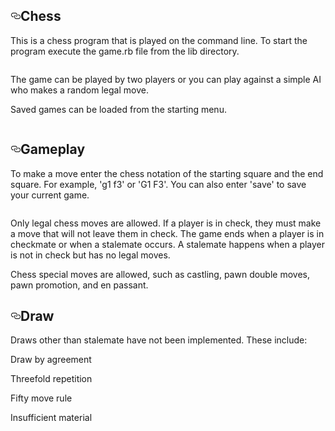 
<h2><a id="user-content-chess" class="anchor" href="#chess" aria-hidden="true"><svg aria-hidden="true" class="octicon octicon-link" height="16" version="1.1" viewBox="0 0 16 16" width="16"><path fill-rule="evenodd" d="M4 9h1v1H4c-1.5 0-3-1.69-3-3.5S2.55 3 4 3h4c1.45 0 3 1.69 3 3.5 0 1.41-.91 2.72-2 3.25V8.59c.58-.45 1-1.27 1-2.09C10 5.22 8.98 4 8 4H4c-.98 0-2 1.22-2 2.5S3 9 4 9zm9-3h-1v1h1c1 0 2 1.22 2 2.5S13.98 12 13 12H9c-.98 0-2-1.22-2-2.5 0-.83.42-1.64 1-2.09V6.25c-1.09.53-2 1.84-2 3.25C6 11.31 7.55 13 9 13h4c1.45 0 3-1.69 3-3.5S14.5 6 13 6z"></path></svg></a>Chess</h2>
<p>This is a chess program that is played on the command line. To start the program execute the game.rb file from the lib directory.</p>
<p><a href="/SamuelLangenfeld/Chess/blob/master/screenshots/Menu_screenshot.png" target="_blank"><img src="/SamuelLangenfeld/Chess/raw/master/screenshots/Menu_screenshot.png" alt="" style="max-width:100%;"></a></p>
<p>The game can be played by two players or you can play against a simple AI who makes a random legal move.</p>
<p>Saved games can be loaded from the starting menu.</p>
<p><a href="/SamuelLangenfeld/Chess/blob/master/screenshots/start_screenshot.png" target="_blank"><img src="/SamuelLangenfeld/Chess/raw/master/screenshots/start_screenshot.png" alt="" style="max-width:100%;"></a></p>
<h2><a id="user-content-gameplay" class="anchor" href="#gameplay" aria-hidden="true"><svg aria-hidden="true" class="octicon octicon-link" height="16" version="1.1" viewBox="0 0 16 16" width="16"><path fill-rule="evenodd" d="M4 9h1v1H4c-1.5 0-3-1.69-3-3.5S2.55 3 4 3h4c1.45 0 3 1.69 3 3.5 0 1.41-.91 2.72-2 3.25V8.59c.58-.45 1-1.27 1-2.09C10 5.22 8.98 4 8 4H4c-.98 0-2 1.22-2 2.5S3 9 4 9zm9-3h-1v1h1c1 0 2 1.22 2 2.5S13.98 12 13 12H9c-.98 0-2-1.22-2-2.5 0-.83.42-1.64 1-2.09V6.25c-1.09.53-2 1.84-2 3.25C6 11.31 7.55 13 9 13h4c1.45 0 3-1.69 3-3.5S14.5 6 13 6z"></path></svg></a>Gameplay</h2>
<p>To make a move enter the chess notation of the starting square and the end square. For example, 'g1 f3' or 'G1 F3'. You can also enter 'save' to save your current game.</p>
<p><a href="/idynkydnk/Chess/screenshots/screen1.png" target="_blank"><img src="/idynkydnk/Chess/screenshots/screen1.png" alt="" style="max-width:100%;"></a></p>
<p>Only legal chess moves are allowed. If a player is in check, they must make a move that will not leave them in check. The game ends when a player is in checkmate or when a stalemate occurs. A stalemate happens when a player is not in check but has no legal moves.</p>
<p>Chess special moves are allowed, such as castling, pawn double moves, pawn promotion, and en passant.</p>
<h2><a id="user-content-draw" class="anchor" href="#draw" aria-hidden="true"><svg aria-hidden="true" class="octicon octicon-link" height="16" version="1.1" viewBox="0 0 16 16" width="16"><path fill-rule="evenodd" d="M4 9h1v1H4c-1.5 0-3-1.69-3-3.5S2.55 3 4 3h4c1.45 0 3 1.69 3 3.5 0 1.41-.91 2.72-2 3.25V8.59c.58-.45 1-1.27 1-2.09C10 5.22 8.98 4 8 4H4c-.98 0-2 1.22-2 2.5S3 9 4 9zm9-3h-1v1h1c1 0 2 1.22 2 2.5S13.98 12 13 12H9c-.98 0-2-1.22-2-2.5 0-.83.42-1.64 1-2.09V6.25c-1.09.53-2 1.84-2 3.25C6 11.31 7.55 13 9 13h4c1.45 0 3-1.69 3-3.5S14.5 6 13 6z"></path></svg></a>Draw</h2>
<p>Draws other than stalemate have not been implemented. These include:</p>
<p>Draw by agreement</p>
<p>Threefold repetition</p>
<p>Fifty move rule</p>
<p>Insufficient material</p>